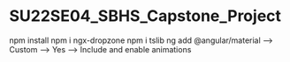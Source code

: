 # SU22SE04_SBHS_Capstone_Project
npm install
npm i ngx-dropzone
npm i tslib
ng add @angular/material --> Custom --> Yes --> Include and enable animations